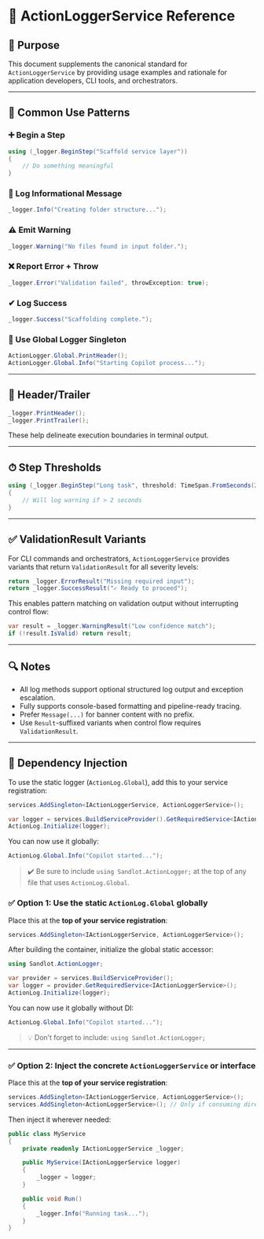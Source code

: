 # 📘 ActionLoggerService Reference

## 📘 Purpose

This document supplements the canonical standard for `ActionLoggerService` by providing usage examples and rationale for application developers, CLI tools, and orchestrators.

---

## 🧭 Common Use Patterns

### ➕ Begin a Step

```csharp
using (_logger.BeginStep("Scaffold service layer"))
{
    // Do something meaningful
}
```

### 🧾 Log Informational Message

```csharp
_logger.Info("Creating folder structure...");
```

### ⚠️ Emit Warning

```csharp
_logger.Warning("No files found in input folder.");
```

### ❌ Report Error + Throw

```csharp
_logger.Error("Validation failed", throwException: true);
```

### ✔ Log Success

```csharp
_logger.Success("Scaffolding complete.");
```

### 🪪 Use Global Logger Singleton

```csharp
ActionLogger.Global.PrintHeader();
ActionLogger.Global.Info("Starting Copilot process...");
```

---

## 🧰 Header/Trailer

```csharp
_logger.PrintHeader();
_logger.PrintTrailer();
```

These help delineate execution boundaries in terminal output.

---

## ⏱ Step Thresholds

```csharp
using (_logger.BeginStep("Long task", threshold: TimeSpan.FromSeconds(2)))
{
    // Will log warning if > 2 seconds
}
```

---

## ✅ ValidationResult Variants

For CLI commands and orchestrators, `ActionLoggerService` provides variants that return `ValidationResult` for all severity levels:

```csharp
return _logger.ErrorResult("Missing required input");
return _logger.SuccessResult("✓ Ready to proceed");
```

This enables pattern matching on validation output without interrupting control flow:

```csharp
var result = _logger.WarningResult("Low confidence match");
if (!result.IsValid) return result;
```

---

## 🔍 Notes

- All log methods support optional structured log output and exception escalation.
- Fully supports console-based formatting and pipeline-ready tracing.
- Prefer `Message(...)` for banner content with no prefix.
- Use `Result`-suffixed variants when control flow requires `ValidationResult`.

---

## 🧩 Dependency Injection

To use the static logger (`ActionLog.Global`), add this to your service registration:

```csharp
services.AddSingleton<IActionLoggerService, ActionLoggerService>();

var logger = services.BuildServiceProvider().GetRequiredService<IActionLoggerService>();
ActionLog.Initialize(logger);
```

You can now use it globally:

```csharp
ActionLog.Global.Info("Copilot started...");
```

> ✔️ Be sure to include `using Sandlot.ActionLogger;` at the top of any file that uses `ActionLog.Global`.
### ✅ Option 1: Use the static `ActionLog.Global` globally

Place this at the **top of your service registration**:

```csharp
services.AddSingleton<IActionLoggerService, ActionLoggerService>();
```

After building the container, initialize the global static accessor:

```csharp
using Sandlot.ActionLogger;

var provider = services.BuildServiceProvider();
var logger = provider.GetRequiredService<IActionLoggerService>();
ActionLog.Initialize(logger);
```

You can now use it globally without DI:

```csharp
ActionLog.Global.Info("Copilot started...");
```

> 💡 Don’t forget to include: `using Sandlot.ActionLogger;`

---

### ✅ Option 2: Inject the concrete `ActionLoggerService` or interface

Place this at the **top of your service registration**:

```csharp
services.AddSingleton<IActionLoggerService, ActionLoggerService>();
services.AddSingleton<ActionLoggerService>(); // Only if consuming directly
```

Then inject it wherever needed:

```csharp
public class MyService
{
    private readonly IActionLoggerService _logger;

    public MyService(IActionLoggerService logger)
    {
        _logger = logger;
    }

    public void Run()
    {
        _logger.Info("Running task...");
    }
}
```